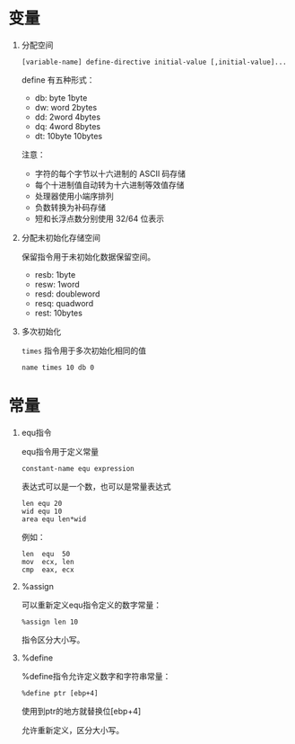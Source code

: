 # 变量

1. 分配空间

   `[variable-name] define-directive initial-value [,initial-value]...`

   define 有五种形式：

   - db: byte 1byte
   - dw: word 2bytes
   - dd: 2word 4bytes
   - dq: 4word 8bytes
   - dt: 10byte 10bytes

   注意：

   - 字符的每个字节以十六进制的 ASCII 码存储
   - 每个十进制值自动转为十六进制等效值存储
   - 处理器使用小端序排列
   - 负数转换为补码存储
   - 短和长浮点数分别使用 32/64 位表示

2. 分配未初始化存储空间

   保留指令用于未初始化数据保留空间。

   - resb: 1byte
   - resw: 1word
   - resd: doubleword
   - resq: quadword
   - rest: 10bytes

3. 多次初始化

   `times` 指令用于多次初始化相同的值

   `name times 10 db 0`

# 常量

1. equ指令

   equ指令用于定义常量

   `constant-name equ expression`

   表达式可以是一个数，也可以是常量表达式

   ```assembly
   len equ 20
   wid equ 10
   area equ len*wid
   ```

   例如：
   ```assembly
   len  equ  50
   mov  ecx, len
   cmp  eax, ecx
   ```

2. %assign

   可以重新定义equ指令定义的数字常量：

   `%assign len 10`

   指令区分大小写。

3. %define

   %define指令允许定义数字和字符串常量：

   ```assembly
   %define ptr [ebp+4]
   ```

   使用到ptr的地方就替换位[ebp+4]

   允许重新定义，区分大小写。